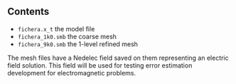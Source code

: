 ## Contents

* `fichera.x_t` the model file
* `fichera_1k0.smb` the coarse mesh
* `fichera_9k0.smb` the 1-level refined mesh


The mesh files have a Nedelec field saved on them representing an electric field solution. This field will be used for testing error estimation development for electromagnetic problems.
